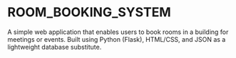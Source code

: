 # ROOM_BOOKING_SYSTEM
A simple web application that enables users to book rooms in a building for meetings or events. Built using Python (Flask), HTML/CSS, and JSON as a lightweight database substitute.
